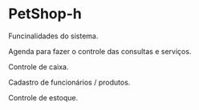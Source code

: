 # PetShop-h

Funcinalidades do sistema.

Agenda para fazer o controle das consultas e serviços.

Controle de caixa.

Cadastro de funcionários / produtos.

Controle de estoque.
